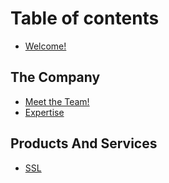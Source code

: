 # Table of contents

* [Welcome!](README.md)

## The Company

* [Meet the Team!](the-company/meet-the-team.md)
* [Expertise](the-company/expertise.md)

## Products And Services

* [SSL](the-formal-stuff/requesting-time-off.md)
